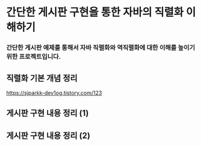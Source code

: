 # 간단한 게시판 구현을 통한 자바의 직렬화 이해하기

### 간단한 게시판 예제를 통해서 자바 직렬화와 역직렬화에 대한 이해를 높이기 위한 프로젝트입니다.  
  
    
    
## 직렬화 기본 개념 정리
https://sjparkk-dev1og.tistory.com/123
## 게시판 구현 내용 정리 (1)

## 게시판 구현 내용 정리 (2)
